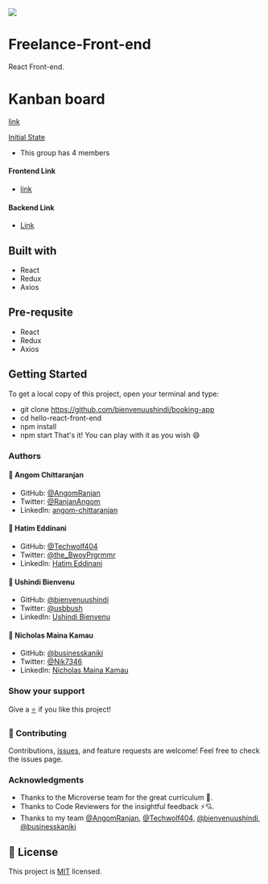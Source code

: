 [![](https://img.shields.io/badge/Four-Micronauts-blue)](https://github.com/AngomRanjan)

# Freelance-Front-end

React Front-end.

# Kanban board

[link](https://github.com/users/bienvenuushindi/projects/3)

[Initial State](https://user-images.githubusercontent.com/26736582/205078094-ae3ac4b5-d300-457e-9378-cb8fe10c9e85.gif)

- This group has 4 members 

#### Frontend Link
- [link](https://github.com/bienvenuushindi/booking-app)
#### Backend Link
- [Link](https://github.com/techwolf404/gofreelancer-backend)

## Built with
  - React
  - Redux
  - Axios

## Pre-requsite
  - React
  - Redux
  - Axios

## Getting Started
 To get a local copy of this project, open your terminal and type:
  - git clone https://github.com/bienvenuushindi/booking-app
  - cd hello-react-front-end
  - npm install
  - npm start 
 That's it! You can play with it as you wish 😄
 
### Authors

#### 👤 Angom Chittaranjan

- GitHub: [@AngomRanjan](https://github.com/AngomRanjan)
- Twitter: [@RanjanAngom](https://twitter.com/RanjanAngom)
- LinkedIn: [angom-chittaranjan](https://linkedin.com/in/angom-chittaranjan)

#### 👤 Hatim Eddinani

- GitHub: [@Techwolf404](https://github.com/techwolf404)
- Twitter: [@the_BwoyPrgrmmr](https://twitter.com/the_BwoyPrgrmmr)
- LinkedIn: [Hatim Eddinani](https://www.linkedin.com/in/hatimdev/)

#### 👤 Ushindi Bienvenu

- GitHub: [@bienvenuushindi](https://github.com/bienvenuushindi)
- Twitter: [@usbbush](https://twitter.com/usbbush)
- LinkedIn: [Ushindi Bienvenu](http://www.linkedin.com/in/usbbush)

#### 👤 Nicholas Maina Kamau

- GitHub: [@businesskaniki](https://github.com/businesskaniki)
- Twitter: [@Nik7346](https://twitter.com/Nik7346)
- LinkedIn: [Nicholas Maina Kamau](https://www.linkedin.com/in/nicholas-maina-kamau/)

### Show your support
Give a [⭐️](../../stargazers) if you like this project!

### 🤝 Contributing
Contributions, [issues](../../issues), and feature requests are welcome! Feel free to check the issues page.

### Acknowledgments

- Thanks to the Microverse team for the great curriculum 🙌.
- Thanks to Code Reviewers for the insightful feedback ⚡💘.
- Thanks to my team [@AngomRanjan](https://github.com/AngomRanjan), [@Techwolf404](https://github.com/techwolf404), [@bienvenuushindi](https://github.com/bienvenuushindi), [@businesskaniki](https://github.com/businesskaniki)

## 📝 License

This project is [MIT](LICENSE) licensed.
